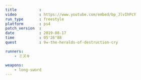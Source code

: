 ```yaml
---
title          :
video          : https://www.youtube.com/embed/bp_JlvIhPcY
run_type       : freestyle
platform       : ps4
patch_version  : 
date           : 2019-08-17
time           : 05'26"88
quest          : 9★-the-heralds-of-destruction-cry

runners:
    - ミズキ

weapons:
    - long-sword
---
```

